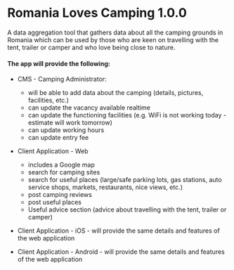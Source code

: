 <h1>Romania Loves Camping 1.0.0</h1>

<p>A data aggregation tool that gathers data about all the camping grounds 
in Romania which can be used by those who are keen on travelling with the tent,
trailer or camper and who love being close to nature.</p> 

<h4>The app will provide the following:</h4> 

* CMS - Camping Administrator:

    - will be able to add data about the camping (details, pictures, facilities, etc.)
    - can update the vacancy available realtime
    - can update the functioning facilities (e.g. WiFi is not working today - estimate will work tomorrow)
    - can update working hours
    - can update entry fee


* Client Application - Web
    - includes a Google map
    - search for camping sites
    - search for useful places (large/safe parking lots, gas stations, auto service shops, markets, restaurants, nice views, etc.)
    - post camping reviews
    - post useful places
    - Useful advice section (advice about travelling with the tent, trailer or camper)

* Client Application - iOS - will provide the same details and features of the web application
* Client Application - Android - will provide the same details and features of the web application



